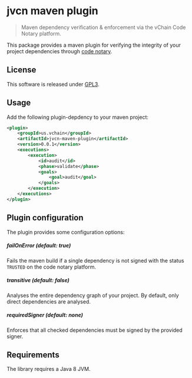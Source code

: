 # jvcn maven plugin
> Maven dependency verification & enforcement via the vChain Code Notary
platform.

This package provides a maven plugin for verifying the integrity of your
project dependencies through [code notary](https://www.codenotary.io).

## License
This software is released under [GPL3](https://www.gnu.org/licenses/gpl-3.0.en.html).

## Usage
Add the following plugin-depdency to your maven project:
```xml
<plugin>
    <groupId>us.vchain</groupId>
    <artifactId>jvcn-maven-plugin</artifactId>
    <version>0.0.1</version>
    <executions>
        <execution>
            <id>audit</id>
            <phase>validate</phase>
            <goals>
                <goal>audit</goal>
            </goals>
        </execution>
    </executions>
</plugin>
```

## Plugin configuration
The plugin provides some configuration options:

##### failOnError (default: true)
Fails the maven build if a single dependency is not signed with the
status `TRUSTED` on the code notary platform.

##### transitive (default: false)
Analyses the entire dependency graph of your project. By default, only direct
dependencies are analysed.

##### requiredSigner (default: none)
Enforces that all checked dependencies must be signed by the provided signer.

## Requirements
The library requires a Java 8 JVM.
